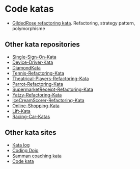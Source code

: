 Code katas
==========

- [GildedRose refactoring kata](GildedRose/). Refactoring, strategy pattern, polymorphisme

Other kata repositories
-----------------------

- [Single-Sign-On-Kata](https://github.com/emilybache/Single-Sign-On-Kata)
- [Device-Driver-Kata](https://github.com/emilybache/Device-Driver-Kata)
- [DiamondKata](https://github.com/emilybache/DiamondKata)
- [Tennis-Refactoring-Kata](https://github.com/emilybache/Tennis-Refactoring-Kata)
- [Theatrical-Players-Refactoring-Kata](https://github.com/emilybache/Theatrical-Players-Refactoring-Kata)
- [Parrot-Refactoring-Kata](https://github.com/emilybache/Parrot-Refactoring-Kata)
- [SupermarketReceipt-Refactoring-Kata](https://github.com/emilybache/SupermarketReceipt-Refactoring-Kata)
- [Yatzy-Refactoring-Kata](https://github.com/emilybache/Yatzy-Refactoring-Kata)
- [IceCreamScorer-Refactoring-Kata](https://github.com/emilybache/IceCreamScorer-Refactoring-Kata)
- [Online-Shopping-Kata](https://github.com/emilybache/Online-Shopping-Kata)
- [Lift-Kata](https://github.com/emilybache/Lift-Kata)
- [Racing-Car-Katas](https://github.com/emilybache/Racing-Car-Katas)

Other kata sites
----------------

- [Kata log](https://kata-log.rocks)
- [Coding Dojo](https://codingdojo.org/kata/)
- [Samman coaching kata](https://sammancoaching.org/kata_descriptions/)
- [Code kata](http://codekata.com/)
